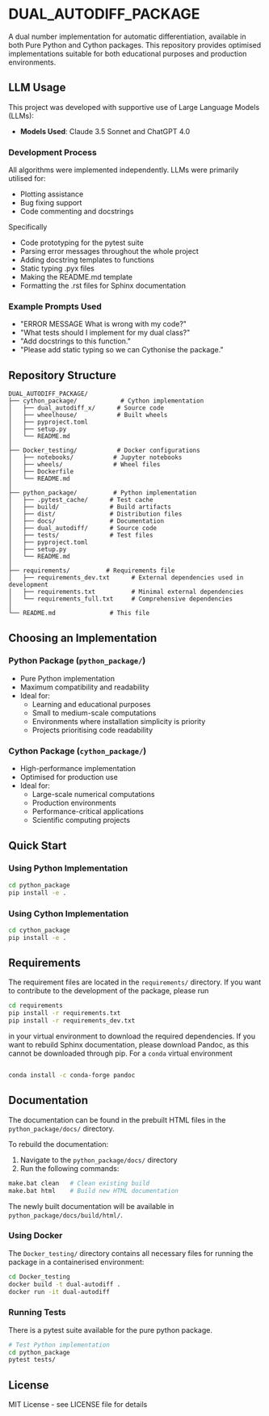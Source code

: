 # DUAL_AUTODIFF_PACKAGE

A dual number implementation for automatic differentiation, available in both Pure Python and Cython packages. This repository provides optimised implementations suitable for both educational purposes and production environments.

## LLM Usage

This project was developed with supportive use of Large Language Models (LLMs):

- **Models Used**: Claude 3.5 Sonnet and ChatGPT 4.0

### Development Process
All algorithms were implemented independently. LLMs were primarily utilised for:
- Plotting assistance 
- Bug fixing support
- Code commenting and docstrings

Specifically
- Code prototyping for the pytest suite
- Parsing error messages throughout the whole project
- Adding docstring templates to functions 
- Static typing .pyx files
- Making the README.md template 
- Formatting the .rst files for Sphinx documentation

### Example Prompts Used
- "ERROR MESSAGE What is wrong with my code?"
- "What tests should I implement for my dual class?"
- "Add docstrings to this function."
- "Please add static typing so we can Cythonise the package."

## Repository Structure

```
DUAL_AUTODIFF_PACKAGE/
├── cython_package/            # Cython implementation
│   ├── dual_autodiff_x/      # Source code
│   ├── wheelhouse/           # Built wheels
│   ├── pyproject.toml       
│   ├── setup.py
│   └── README.md
│
├── Docker_testing/           # Docker configurations
│   ├── notebooks/           # Jupyter notebooks
│   ├── wheels/              # Wheel files
│   ├── Dockerfile
│   └── README.md
│
├── python_package/          # Python implementation
│   ├── .pytest_cache/      # Test cache
│   ├── build/              # Build artifacts
│   ├── dist/               # Distribution files
│   ├── docs/               # Documentation
│   ├── dual_autodiff/      # Source code
│   ├── tests/              # Test files
│   ├── pyproject.toml
│   ├── setup.py
│   └── README.md
│
├── requirements/          # Requirements file
│   ├── requirements_dev.txt      # External dependencies used in development
│   ├── requirements.txt          # Minimal external dependencies
│   └── requirements_full.txt     # Comprehensive dependencies
│
└── README.md               # This file
```

## Choosing an Implementation

### Python Package (`python_package/`)
- Pure Python implementation
- Maximum compatibility and readability
- Ideal for:
  - Learning and educational purposes
  - Small to medium-scale computations
  - Environments where installation simplicity is priority
  - Projects prioritising code readability

### Cython Package (`cython_package/`)
- High-performance implementation
- Optimised for production use
- Ideal for:
  - Large-scale numerical computations
  - Production environments
  - Performance-critical applications
  - Scientific computing projects

## Quick Start

### Using Python Implementation

```bash
cd python_package
pip install -e .
```

### Using Cython Implementation

```bash
cd cython_package
pip install -e .
```

## Requirements 
The requirement files are located in the `requirements/` directory. If you want to contribute to the development of the package, please run 

```bash
cd requirements
pip install -r requirements.txt
pip install -r requirements_dev.txt
```

in your virtual environment to download the required dependencies.
If you want to rebuild Sphinx documentation, please download Pandoc, as this cannot be downloaded through pip. 
For a `conda` virtual environment

```bash

conda install -c conda-forge pandoc

```

## Documentation

The documentation can be found in the prebuilt HTML files in the `python_package/docs/` directory. 

To rebuild the documentation:
1. Navigate to the `python_package/docs/` directory
2. Run the following commands:
```bash
make.bat clean   # Clean existing build
make.bat html    # Build new HTML documentation
```
The newly built documentation will be available in `python_package/docs/build/html/`.


### Using Docker

The `Docker_testing/` directory contains all necessary files for running the package in a containerised environment:
```bash
cd Docker_testing
docker build -t dual-autodiff .
docker run -it dual-autodiff
```

### Running Tests
There is a pytest suite available for the pure python package. 

```bash
# Test Python implementation
cd python_package
pytest tests/
```

## License

MIT License - see LICENSE file for details

